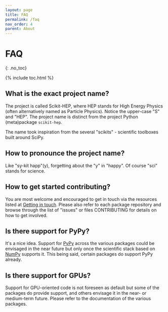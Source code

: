 ```yaml
---
layout: page
title: FAQ
permalink: /faq
nav_order: 4
parent: About
---
```



# FAQ
{: .no_toc}

{% include toc.html %}

## What is the exact project name?

The project is called Scikit-HEP, where HEP stands for High Energy Physics
(often alternatively named as Particle Physics).
Notice the upper-case \"S\" and \"HEP\".
The project name is distinct from the project Python (meta)package `scikit-hep`.

The name took inspiration from the several \"scikits\" - scientific toolboxes built around SciPy.

## How to pronounce the project name?

Like \"sy-kit happ\"(y), forgetting about the \"y\" in \"happy\".
Of course \"sci\" stands for science.

## How to get started contributing?

You are most welcome and encouraged to get in touch via the resources
listed at [Getting in touch](getting-in-touch).
Please also refer to each package repository and browse through the list
of \"issues\" or files CONTRIBUTING for details on how to get involved.

## Is there support for PyPy?

It\'s a nice idea. Support for [PyPy](http://pypy.org/) across the various
packages could be envisaged in the near future but only once the scientific
stack based on [NumPy](http://www.numpy.org/) supports it. This being
said, certain packages do support PyPy already.

## Is there support for GPUs?

Support for GPU-oriented code is not foreseen as default but some of the
packages do provide support, and others envisage it in the near- or medium-term future.
Please refer to the documentation of the various packages.
